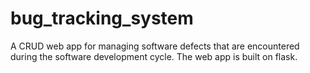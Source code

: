 # bug_tracking_system
A CRUD web app for managing software defects that are encountered during the software development cycle. The web app is built on flask.
